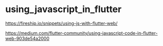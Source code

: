 # using_javascript_in_flutter


https://fireship.io/snippets/using-js-with-flutter-web/

https://medium.com/flutter-community/using-javascript-code-in-flutter-web-903de54a2000

